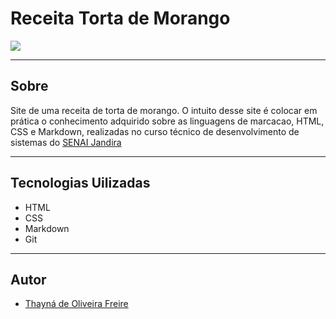 # Receita Torta de Morango

![](./img/Captura%20de%20Tela%202024-09-04%20às%2016.28.32.png)

---

## Sobre
Site de uma receita de torta de morango.
O intuito desse site é colocar em prática o conhecimento adquirido sobre as linguagens de marcacao, HTML, CSS e Markdown, realizadas no curso técnico de desenvolvimento de sistemas do [SENAI Jandira](https://sp.senai.br/unidade/jandira/)

--- 

## Tecnologias Uilizadas
- HTML
- CSS
- Markdown
- Git

---

## Autor
- [Thayná de Oliveira Freire](https://www.linkedin.com/in/thayn%C3%A1-freire-863696297/)
